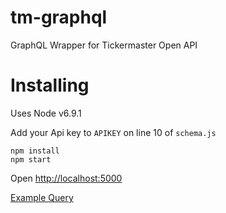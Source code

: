 # tm-graphql
GraphQL Wrapper for Tickermaster Open API

# Installing

Uses Node v6.9.1

Add your Api key to `APIKEY` on line 10 of `schema.js`

```
npm install
npm start
```

Open [http://localhost:5000](http://localhost:5000)

[Example Query](http://localhost:5000/?query=%7B%0A%20%20event(id%3A%20%221AvZZfpGkBqGJ76%22)%20%7B%0A%20%20%20%20name%0A%20%20%20%20offers(name%3A%20%22VIP1%22)%20%7B%0A%20%20%20%20%20%20name%0A%20%20%20%20%20%20description%0A%20%20%20%20%20%20prices%20%7B%0A%20%20%20%20%20%20%20%20total%0A%20%20%20%20%20%20%7D%0A%20%20%20%20%7D%0A%20%20%7D%0A%7D%0A)

